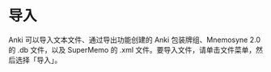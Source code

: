 # 导入

Anki 可以导入文本文件、通过导出功能创建的 Anki 包装牌组、Mnemosyne 2.0 的 .db 文件，以及 SuperMemo
的 .xml 文件。要导入文件，请单击文件菜单，然后选择「导入」。
